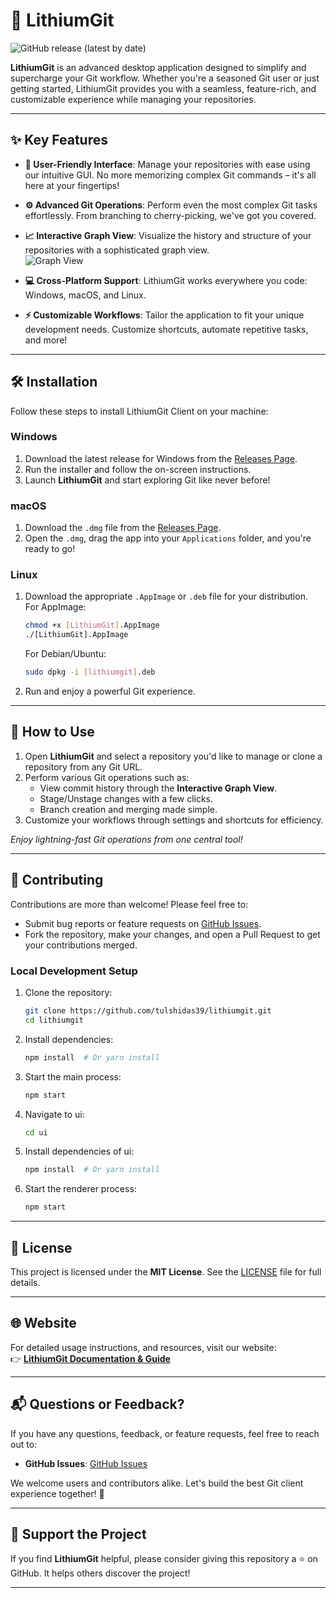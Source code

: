 # 🚀 LithiumGit

![GitHub release (latest by date)](https://img.shields.io/github/v/release/tulshidas39/lithiumgit)  


**LithiumGit** is an advanced desktop application designed to simplify and supercharge your Git workflow. Whether you're a seasoned Git user or just getting started, LithiumGit provides you with a seamless, feature-rich, and customizable experience while managing your repositories.

---

## ✨ Key Features

- **🌟 User-Friendly Interface**: Manage your repositories with ease using our intuitive GUI. No more memorizing complex Git commands – it's all here at your fingertips!
  
- **⚙️ Advanced Git Operations**: Perform even the most complex Git tasks effortlessly. From branching to cherry-picking, we've got you covered.

- **📈 Interactive Graph View**: Visualize the history and structure of your repositories with a sophisticated graph view.  
  ![Graph View](https://lithiumgit.github.io/_next/static/media/graph.e4449400.png)

- **💻 Cross-Platform Support**: LithiumGit works everywhere you code: Windows, macOS, and Linux.  

- **⚡ Customizable Workflows**: Tailor the application to fit your unique development needs. Customize shortcuts, automate repetitive tasks, and more!

---

## 🛠️ Installation

Follow these steps to install LithiumGit Client on your machine:

### Windows
1. Download the latest release for Windows from the [Releases Page](https://github.com/tulshidas39/lithiumgit/releases).
2. Run the installer and follow the on-screen instructions.
3. Launch **LithiumGit** and start exploring Git like never before!

### macOS
1. Download the `.dmg` file from the [Releases Page](https://github.com/tulshidas39/lithiumgit/releases).
2. Open the `.dmg`, drag the app into your `Applications` folder, and you're ready to go!

### Linux
1. Download the appropriate `.AppImage` or `.deb` file for your distribution.  
   For AppImage:
   ```bash
   chmod +x [LithiumGit].AppImage
   ./[LithiumGit].AppImage
   ```
   For Debian/Ubuntu:
   ```bash
   sudo dpkg -i [lithiumgit].deb
   ```
2. Run and enjoy a powerful Git experience.

---

## 🚦 How to Use

1. Open **LithiumGit** and select a repository you'd like to manage or clone a repository from any Git URL.
2. Perform various Git operations such as:
   - View commit history through the **Interactive Graph View**.
   - Stage/Unstage changes with a few clicks.
   - Branch creation and merging made simple.
3. Customize your workflows through settings and shortcuts for efficiency.
   
_Enjoy lightning-fast Git operations from one central tool!_

---


## 🤝 Contributing

Contributions are more than welcome! Please feel free to:

- Submit bug reports or feature requests on [GitHub Issues](https://github.com/tulshidas39/lithiumgit/issues).
- Fork the repository, make your changes, and open a Pull Request to get your contributions merged.

### Local Development Setup
1. Clone the repository:
   ```bash
   git clone https://github.com/tulshidas39/lithiumgit.git
   cd lithiumgit
   ```
2. Install dependencies:
   ```bash
   npm install  # Or yarn install
   ```
3. Start the main process:
   ```bash
   npm start
   ```
4. Navigate to ui:
   ```bash
   cd ui
   ```
5. Install dependencies of ui:
   ```bash
   npm install  # Or yarn install
   ```
6. Start the renderer process:
   ```bash
   npm start
   ```

---

## 📜 License

This project is licensed under the **MIT License**. See the [LICENSE](./LICENSE) file for full details.

---

## 🌐 Website

For detailed usage instructions, and resources, visit our  website:  
👉 **[LithiumGit Documentation & Guide](https://lithiumgit.github.io/)**  

---

## 📬 Questions or Feedback?

If you have any questions, feedback, or feature requests, feel free to reach out to:

- **GitHub Issues**: [GitHub Issues](https://github.com/tulshidas39/lithiumgit/issues)

We welcome users and contributors alike. Let's build the best Git client experience together! 🚀  

---

## 🌟 Support the Project

If you find **LithiumGit** helpful, please consider giving this repository a ⭐ on GitHub. It helps others discover the project!

---

